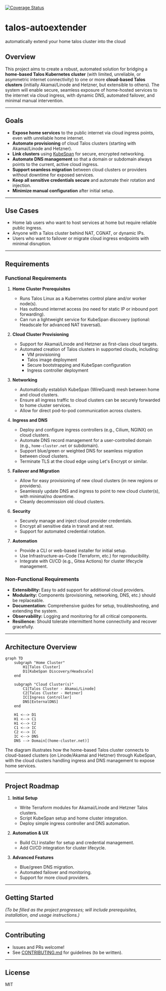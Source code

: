 [![Coverage Status](https://coveralls.io/repos/github/picotechllc/talos-autoextender/badge.svg?branch=main)](https://coveralls.io/github/picotechllc/talos-autoextender?branch=main)
# talos-autoextender
automatically extend your home talos cluster into the cloud

## Overview

This project aims to create a robust, automated solution for bridging a **home-based Talos Kubernetes cluster** (with limited, unreliable, or asymmetric internet connectivity) to one or more **cloud-based Talos clusters** (initially Akamai/Linode and Hetzner, but extensible to others). The system will enable secure, seamless exposure of home-hosted services to the internet via cloud ingress, with dynamic DNS, automated failover, and minimal manual intervention.

---

## Goals

- **Expose home services** to the public internet via cloud ingress points, even with unreliable home internet.
- **Automate provisioning** of cloud Talos clusters (starting with Akamai/Linode and Hetzner).
- **Link clusters** using [KubeSpan](https://www.talos.dev/v1.6/kubespan/introduction/) for secure, encrypted networking.
- **Automate DNS management** so that a domain or subdomain always points to the current, active cloud ingress.
- **Support seamless migration** between cloud clusters or providers without downtime for exposed services.
- **Keep all sensitive credentials secure** and automate their rotation and injection.
- **Minimize manual configuration** after initial setup.

---

## Use Cases

- Home lab users who want to host services at home but require reliable public ingress.
- Anyone with a Talos cluster behind NAT, CGNAT, or dynamic IPs.
- Users who want to failover or migrate cloud ingress endpoints with minimal disruption.

---

## Requirements

### Functional Requirements

1. **Home Cluster Prerequisites**
   - Runs Talos Linux as a Kubernetes control plane and/or worker node(s).
   - Has outbound internet access (no need for static IP or inbound port forwarding).
   - Can run a lightweight service for KubeSpan discovery (optional: Headscale for advanced NAT traversal).

2. **Cloud Cluster Provisioning**
   - Support for Akamai/Linode and Hetzner as first-class cloud targets.
   - Automated creation of Talos clusters in supported clouds, including:
     - VM provisioning
     - Talos image deployment
     - Secure bootstrapping and KubeSpan configuration
     - Ingress controller deployment

3. **Networking**
   - Automatically establish KubeSpan (WireGuard) mesh between home and cloud clusters.
   - Ensure all ingress traffic to cloud clusters can be securely forwarded to home cluster services.
   - Allow for direct pod-to-pod communication across clusters.

4. **Ingress and DNS**
   - Deploy and configure ingress controllers (e.g., Cilium, NGINX) on cloud clusters.
   - Automate DNS record management for a user-controlled domain (e.g., `home-cluster.net` or subdomain).
   - Support blue/green or weighted DNS for seamless migration between cloud clusters.
   - Terminate TLS at the cloud edge using Let's Encrypt or similar.

5. **Failover and Migration**
   - Allow for easy provisioning of new cloud clusters (in new regions or providers).
   - Seamlessly update DNS and ingress to point to new cloud cluster(s), with minimal/no downtime.
   - Cleanly decommission old cloud clusters.

6. **Security**
   - Securely manage and inject cloud provider credentials.
   - Encrypt all sensitive data in transit and at rest.
   - Support for automated credential rotation.

7. **Automation**
   - Provide a CLI or web-based installer for initial setup.
   - Use Infrastructure-as-Code (Terraform, etc.) for reproducibility.
   - Integrate with CI/CD (e.g., Gitea Actions) for cluster lifecycle management.

### Non-Functional Requirements

- **Extensibility:** Easy to add support for additional cloud providers.
- **Modularity:** Components (provisioning, networking, DNS, etc.) should be replaceable.
- **Documentation:** Comprehensive guides for setup, troubleshooting, and extending the system.
- **Observability:** Logging and monitoring for all critical components.
- **Resilience:** Should tolerate intermittent home connectivity and recover gracefully.

---

## Architecture Overview

```mermaid
graph TD
    subgraph "Home Cluster"
        H1[Talos Cluster]
        D1[KubeSpan Discovery/Headscale]
    end

    subgraph "Cloud Cluster(s)"
        C1[Talos Cluster - Akamai/Linode]
        C2[Talos Cluster - Hetzner]
        IC[Ingress Controller]
        DNS[ExternalDNS]
    end

    H1 <--> D1
    H1 <--> C1
    H1 <--> C2
    C1 <--> IC
    C2 <--> IC
    IC <--> DNS
    DNS --> Domain[(home-cluster.net)]
```

The diagram illustrates how the home-based Talos cluster connects to cloud-based clusters (on Linode/Akamai and Hetzner) through KubeSpan, with the cloud clusters handling ingress and DNS management to expose home services.

---

## Project Roadmap

1. **Initial Setup**
   - Write Terraform modules for Akamai/Linode and Hetzner Talos clusters.
   - Script KubeSpan setup and home cluster integration.
   - Deploy simple ingress controller and DNS automation.

2. **Automation & UX**
   - Build CLI installer for setup and credential management.
   - Add CI/CD integration for cluster lifecycle.

3. **Advanced Features**
   - Blue/green DNS migration.
   - Automated failover and monitoring.
   - Support for more cloud providers.

---

## Getting Started

_(To be filled as the project progresses; will include prerequisites, installation, and usage instructions.)_

---

## Contributing

- Issues and PRs welcome!
- See [CONTRIBUTING.md](CONTRIBUTING.md) for guidelines (to be written).

---

## License

MIT

